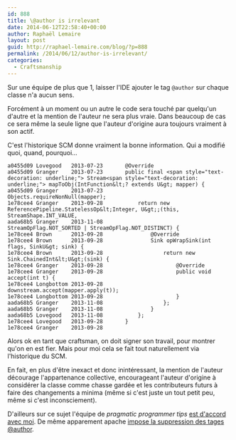 ```yaml
---
id: 888
title: \@author is irrelevant
date: 2014-06-12T22:58:40+00:00
author: Raphaël Lemaire
layout: post
guid: http://raphael-lemaire.com/blog/?p=888
permalink: /2014/06/12/author-is-irrelevant/
categories:
  - Craftsmanship
---
```

Sur une équipe de plus que 1, laisser l'IDE ajouter le tag `@author` sur chaque classe n'a aucun sens.

Forcément à un moment ou un autre le code sera touché par quelqu'un d'autre et la mention de l'auteur ne sera plus vraie. 
Dans beaucoup de cas ce sera même la seule ligne que l'auteur d'origine aura toujours vraiment à son actif.

C'est l'historique SCM donne vraiment la bonne information. Qui a modifié quoi, quand, pourquoi&#8230;

```
a0455d09 Lovegood   2013-07-23       @Override
a0455d09 Granger    2013-07-23       public final <span style="text-decoration: underline;"> Stream<span style="text-decoration: underline;"> mapToObj(IntFunction&lt;? extends U&gt; mapper) {
a0455d09 Granger    2013-07-23           Objects.requireNonNull(mapper);
1e78cee4 Granger    2013-09-28           return new ReferencePipeline.StatelessOp&lt;Integer, U&gt;;(this, StreamShape.INT_VALUE,
aada68b5 Granger    2013-11-08                                                                StreamOpFlag.NOT_SORTED | StreamOpFlag.NOT_DISTINCT) {
1e78cee4 Brown      2013-09-28               @Override
1e78cee4 Brown      2013-09-28               Sink opWrapSink(int flags, SinkU&gt; sink) {
1e78cee4 Brown      2013-09-28                   return new Sink.ChainedInt&lt;U&gt;(sink) {
1e78cee4 Granger    2013-09-28                       @Override
1e78cee4 Granger    2013-09-28                       public void accept(int t) {
1e78cee4 Longbottom 2013-09-28                           downstream.accept(mapper.apply(t));
1e78cee4 Longbottom 2013-09-28                       }
aada68b5 Granger    2013-11-08                   };
aada68b5 Granger    2013-11-08               }
aada68b5 Lovegood   2013-11-08           };
1e78cee4 Lovegood   2013-09-28       }
1e78cee4 Granger    2013-09-28
```

Alors ok en tant que craftsman, on doit signer son travail, pour montrer qu'on en est fier. Mais pour moi cela se fait
 tout naturellement via l'historique du SCM.

En fait, en plus d'être inexact et donc inintéressant, la mention de l'auteur décourage l'appartenance collective, 
encourageant l'auteur d'origine à considérer la classe comme chasse gardée et les contributeurs futurs à faire des 
changements a minima (même si c'est juste un tout petit peu, même si c'est inconsciement).

D'ailleurs sur ce sujet l'équipe de _pragmatic programmer tips_ [est d'accord avec moi](http://pragmatictips.com/70).
De même apparement apache [impose la suppression des tages @author](http://www.theinquirer.net/inquirer/news/1037207/apache-enforces-the-removal-of-author-tags).